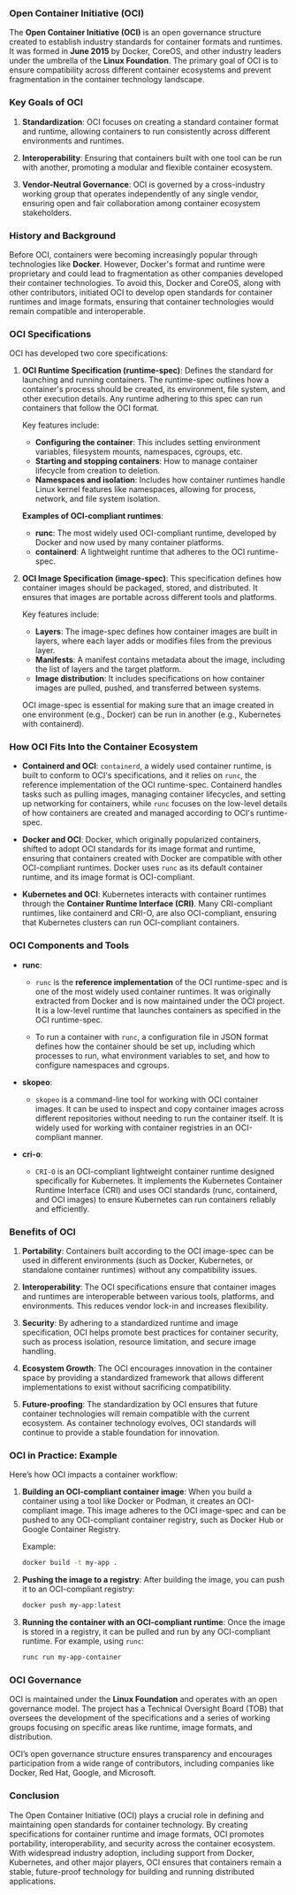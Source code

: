 ### Open Container Initiative (OCI)

The **Open Container Initiative (OCI)** is an open governance structure created to establish industry standards for container formats and runtimes. It was formed in **June 2015** by Docker, CoreOS, and other industry leaders under the umbrella of the **Linux Foundation**. The primary goal of OCI is to ensure compatibility across different container ecosystems and prevent fragmentation in the container technology landscape.

### Key Goals of OCI
1. **Standardization**:
   OCI focuses on creating a standard container format and runtime, allowing containers to run consistently across different environments and runtimes.

2. **Interoperability**:
   Ensuring that containers built with one tool can be run with another, promoting a modular and flexible container ecosystem.

3. **Vendor-Neutral Governance**:
   OCI is governed by a cross-industry working group that operates independently of any single vendor, ensuring open and fair collaboration among container ecosystem stakeholders.

### History and Background

Before OCI, containers were becoming increasingly popular through technologies like **Docker**. However, Docker's format and runtime were proprietary and could lead to fragmentation as other companies developed their container technologies. To avoid this, Docker and CoreOS, along with other contributors, initiated OCI to develop open standards for container runtimes and image formats, ensuring that container technologies would remain compatible and interoperable.

### OCI Specifications

OCI has developed two core specifications:
1. **OCI Runtime Specification (runtime-spec)**:
   Defines the standard for launching and running containers. The runtime-spec outlines how a container's process should be created, its environment, file system, and other execution details. Any runtime adhering to this spec can run containers that follow the OCI format.

   Key features include:
   - **Configuring the container**: This includes setting environment variables, filesystem mounts, namespaces, cgroups, etc.
   - **Starting and stopping containers**: How to manage container lifecycle from creation to deletion.
   - **Namespaces and isolation**: Includes how container runtimes handle Linux kernel features like namespaces, allowing for process, network, and file system isolation.

   **Examples of OCI-compliant runtimes**:
   - **runc**: The most widely used OCI-compliant runtime, developed by Docker and now used by many container platforms.
   - **containerd**: A lightweight runtime that adheres to the OCI runtime-spec.

2. **OCI Image Specification (image-spec)**:
   This specification defines how container images should be packaged, stored, and distributed. It ensures that images are portable across different tools and platforms.

   Key features include:
   - **Layers**: The image-spec defines how container images are built in layers, where each layer adds or modifies files from the previous layer.
   - **Manifests**: A manifest contains metadata about the image, including the list of layers and the target platform.
   - **Image distribution**: It includes specifications on how container images are pulled, pushed, and transferred between systems.

   OCI image-spec is essential for making sure that an image created in one environment (e.g., Docker) can be run in another (e.g., Kubernetes with containerd).

### How OCI Fits Into the Container Ecosystem

- **Containerd and OCI**: `containerd`, a widely used container runtime, is built to conform to OCI's specifications, and it relies on `runc`, the reference implementation of the OCI runtime-spec. Containerd handles tasks such as pulling images, managing container lifecycles, and setting up networking for containers, while `runc` focuses on the low-level details of how containers are created and managed according to OCI's runtime-spec.

- **Docker and OCI**: Docker, which originally popularized containers, shifted to adopt OCI standards for its image format and runtime, ensuring that containers created with Docker are compatible with other OCI-compliant runtimes. Docker uses `runc` as its default container runtime, and its image format is OCI-compliant.

- **Kubernetes and OCI**: Kubernetes interacts with container runtimes through the **Container Runtime Interface (CRI)**. Many CRI-compliant runtimes, like containerd and CRI-O, are also OCI-compliant, ensuring that Kubernetes clusters can run OCI-compliant containers.

### OCI Components and Tools

- **runc**:
   - `runc` is the **reference implementation** of the OCI runtime-spec and is one of the most widely used container runtimes. It was originally extracted from Docker and is now maintained under the OCI project. It is a low-level runtime that launches containers as specified in the OCI runtime-spec.
   
   - To run a container with `runc`, a configuration file in JSON format defines how the container should be set up, including which processes to run, what environment variables to set, and how to configure namespaces and cgroups.

- **skopeo**:
   - `skopeo` is a command-line tool for working with OCI container images. It can be used to inspect and copy container images across different repositories without needing to run the container itself. It is widely used for working with container registries in an OCI-compliant manner.

- **cri-o**:
   - `CRI-O` is an OCI-compliant lightweight container runtime designed specifically for Kubernetes. It implements the Kubernetes Container Runtime Interface (CRI) and uses OCI standards (runc, containerd, and OCI images) to ensure Kubernetes can run containers reliably and efficiently.

### Benefits of OCI

1. **Portability**:
   Containers built according to the OCI image-spec can be used in different environments (such as Docker, Kubernetes, or standalone container runtimes) without any compatibility issues.

2. **Interoperability**:
   The OCI specifications ensure that container images and runtimes are interoperable between various tools, platforms, and environments. This reduces vendor lock-in and increases flexibility.

3. **Security**:
   By adhering to a standardized runtime and image specification, OCI helps promote best practices for container security, such as process isolation, resource limitation, and secure image handling.

4. **Ecosystem Growth**:
   The OCI encourages innovation in the container space by providing a standardized framework that allows different implementations to exist without sacrificing compatibility.

5. **Future-proofing**:
   The standardization by OCI ensures that future container technologies will remain compatible with the current ecosystem. As container technology evolves, OCI standards will continue to provide a stable foundation for innovation.

### OCI in Practice: Example

Here’s how OCI impacts a container workflow:

1. **Building an OCI-compliant container image**:
   When you build a container using a tool like Docker or Podman, it creates an OCI-compliant image. This image adheres to the OCI image-spec and can be pushed to any OCI-compliant container registry, such as Docker Hub or Google Container Registry.

   Example:
   ```bash
   docker build -t my-app .
   ```

2. **Pushing the image to a registry**:
   After building the image, you can push it to an OCI-compliant registry:
   ```bash
   docker push my-app:latest
   ```

3. **Running the container with an OCI-compliant runtime**:
   Once the image is stored in a registry, it can be pulled and run by any OCI-compliant runtime. For example, using `runc`:
   ```bash
   runc run my-app-container
   ```

### OCI Governance

OCI is maintained under the **Linux Foundation** and operates with an open governance model. The project has a Technical Oversight Board (TOB) that oversees the development of the specifications and a series of working groups focusing on specific areas like runtime, image formats, and distribution.

OCI’s open governance structure ensures transparency and encourages participation from a wide range of contributors, including companies like Docker, Red Hat, Google, and Microsoft.

### Conclusion

The Open Container Initiative (OCI) plays a crucial role in defining and maintaining open standards for container technology. By creating specifications for container runtime and image formats, OCI promotes portability, interoperability, and security across the container ecosystem. With widespread industry adoption, including support from Docker, Kubernetes, and other major players, OCI ensures that containers remain a stable, future-proof technology for building and running distributed applications.
